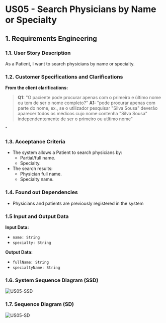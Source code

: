 # US05 - Search Physicians by Name or Specialty

## 1. Requirements Engineering

### 1.1. User Story Description
As a Patient, I want to search physicians by name or specialty.

### 1.2. Customer Specifications and Clarifications
**From the client clarifications:**
> **Q1:** "O paciente pode procurar apenas com o primeiro e último nome ou tem de ser o nome completo?" 
> **A1:** "pode procurar apenas com parte do nome, ex., se o utilizador pesquisar "Silva Sousa" deverão aparecer todos os médicos cujo nome contenha "Silva Sousa" independentemente de ser o primeiro ou utltimo nome"

"
### 1.3. Acceptance Criteria
* The system allows a Patient to search physicians by:
  * Partial/full name.
  * Specialty.
* The search results:
  * Physician full name.
  * Specialty name.


### 1.4. Found out Dependencies
* Physicians and patients are previously registered in the system

### 1.5 Input and Output Data
**Input Data:**
- `name: String`
- `specialty: String`

**Output Data:**
- `fullName: String`
- `specialtyName: String`

### 1.6. System Sequence Diagram (SSD)
![US05-SSD](US05-SSD.svg)

### 1.7. Sequence Diagram (SD)
![US05-SD](US05-SD.svg)
